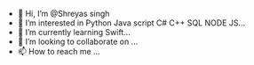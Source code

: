- 👋 Hi, I’m @Shreyas singh
- 👀 I’m interested in  Python Java script C# C++ SQL NODE JS...
- 🌱 I’m currently learning Swift...
- 💞️ I’m looking to collaborate on ...
- 📫 How to reach me ...

<!---
shreyassing/shreyassing is a ✨ special ✨ repository because its `README.md` (this file) appears on your GitHub profile.
You can click the Preview link to take a look at your changes.
--->

